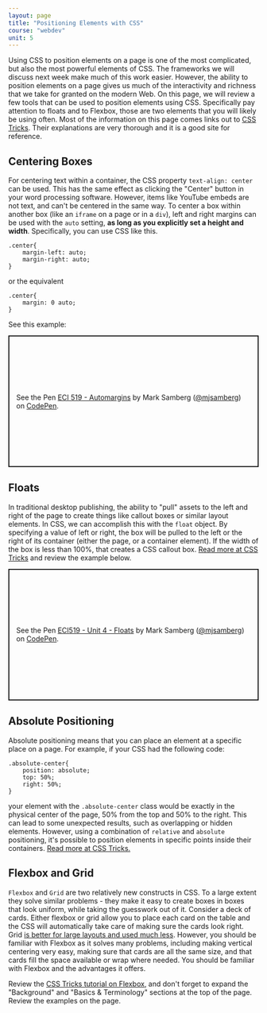 ```yaml
---
layout: page
title: "Positioning Elements with CSS"
course: "webdev"
unit: 5
---
```


Using CSS to position elements on a page is one of the most complicated, but also the most powerful elements of CSS. The frameworks we will discuss next week make much of this work easier. However, the ability to position elements on a page gives us much of the interactivity and richness that we take for granted on the modern Web. On this page, we will review a few tools that can be used to position elements using CSS. Specifically pay attention to floats and to Flexbox, those are two elements that you will likely be using often. Most of the information on this page comes links out to [CSS Tricks](https://css-tricks.com). Their explanations are very thorough and it is a good site for reference.

## Centering Boxes
For centering text within a container, the CSS property ```text-align: center``` can be used. This has the same effect as clicking the "Center" button in your word processing software. However, items like YouTube embeds are not text, and can't be centered in the same way. To center a box within another box (like an ```iframe``` on a page or in a ```div```), left and right margins can be used with the ```auto``` setting, **as long as you explicitly set a height and width**. Specifically, you can use CSS like this.

	.center{
		margin-left: auto;
		margin-right: auto;
	}

or the equivalent

	.center{
		margin: 0 auto;
	}

See this example:

<p class="codepen" data-height="265" data-theme-id="light" data-default-tab="result" data-user="mjsamberg" data-slug-hash="poNRKdW" style="height: 265px; box-sizing: border-box; display: flex; align-items: center; justify-content: center; border: 2px solid; margin: 1em 0; padding: 1em;" data-pen-title="ECI 519 - Automargins">
  <span>See the Pen <a href="https://codepen.io/mjsamberg/pen/poNRKdW">
  ECI 519 - Automargins</a> by Mark Samberg (<a href="https://codepen.io/mjsamberg">@mjsamberg</a>)
  on <a href="https://codepen.io">CodePen</a>.</span>
</p>

## Floats

In traditional desktop publishing, the ability to "pull" assets to the left and right of the page to create things like callout boxes or similar layout elements. In CSS, we can accomplish this with the ```float``` object. By specifying a value of left or right, the box will be pulled to the left or the right of its container (either the page, or a container element). If the width of the box is less than 100%, that creates a CSS callout box. [Read more at CSS Tricks](https://css-tricks.com/all-about-floats/) and review the example below.

<p class="codepen" data-height="265" data-theme-id="light" data-default-tab="result" data-user="mjsamberg" data-slug-hash="xxRgzwz" style="height: 265px; box-sizing: border-box; display: flex; align-items: center; justify-content: center; border: 2px solid; margin: 1em 0; padding: 1em;" data-pen-title="ECI519 - Unit 4 - Floats">
	  <span>See the Pen <a href="https://codepen.io/mjsamberg/pen/xxRgzwz">
	  ECI519 - Unit 4 - Floats</a> by Mark Samberg (<a href="https://codepen.io/mjsamberg">@mjsamberg</a>)
	  on <a href="https://codepen.io">CodePen</a>.</span>
	</p>

## Absolute Positioning

Absolute positioning means that you can place an element at a specific place on a page. For example, if your CSS had the following code:

	.absolute-center{
		position: absolute;
		top: 50%;
		right: 50%;
	}

your element with the ```.absolute-center``` class would be exactly in the physical center of the page, 50% from the top and 50% to the right. This can lead to some unexpected results, such as overlapping or hidden elements. However, using a combination of ```relative``` and ```absolute``` positioning, it's possible to position elements in specific points inside their containers. [Read more at CSS Tricks.](https://css-tricks.com/absolute-positioning-inside-relative-positioning/)

## Flexbox and Grid

```Flexbox``` and ```Grid``` are two relatively new constructs in CSS. To a large extent they solve similar problems - they make it easy to create boxes in boxes that look uniform, while taking the guesswork out of it. Consider a deck of cards. Either flexbox or grid allow you to place each card on the table and the CSS will automatically take care of making sure the cards look right. Grid [is better for large layouts and used much less](https://css-tricks.com/snippets/css/complete-guide-grid/). However, you should be familiar with Flexbox as it solves many problems, including making vertical centering very easy, making sure that cards are all the same size, and that cards fill the space available or wrap where needed. You should be familiar with Flexbox and the advantages it offers.

Review the [CSS Tricks tutorial on Flexbox](https://css-tricks.com/snippets/css/complete-guide-grid/), and don't forget to expand the "Background" and "Basics & Terminology" sections at the top of the page. Review the examples on the page.


<script async src="https://cpwebassets.codepen.io/assets/embed/ei.js"></script>